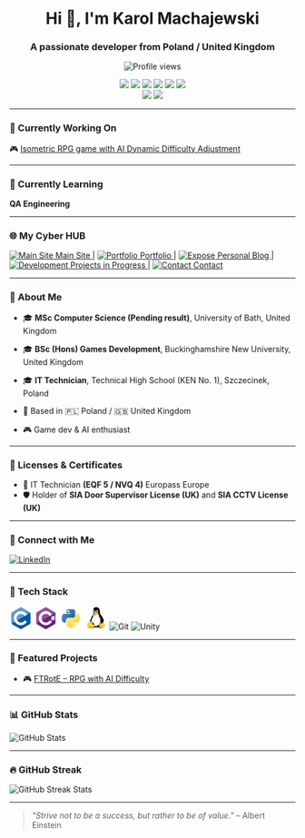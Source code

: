 <h1 align="center">Hi 👋, I'm Karol Machajewski</h1>
<h3 align="center">A passionate developer from Poland / United Kingdom</h3>

<p align="center">
  <img src="https://komarev.com/ghpvc/?username=tr4spy&label=Profile%20views&color=0e75b6&style=flat" alt="Profile views" />
</p>

<p align="center">
  <img src="https://img.shields.io/badge/C-00599C?style=for-the-badge&logo=c&logoColor=white" />
  <img src="https://img.shields.io/badge/C%23-239120?style=for-the-badge&logo=csharp&logoColor=white" />
  <img src="https://img.shields.io/badge/Python-3776AB?style=for-the-badge&logo=python&logoColor=white" />
  <img src="https://img.shields.io/badge/Unity-000000?style=for-the-badge&logo=unity&logoColor=white" />
  <img src="https://img.shields.io/badge/Linux-FCC624?style=for-the-badge&logo=linux&logoColor=black" />
  <img src="https://img.shields.io/badge/Git-F05032?style=for-the-badge&logo=git&logoColor=white" />
</br>
  <img src="https://img.shields.io/badge/SIA-Licensed-blue?style=for-the-badge&logo=shield&logoColor=white" />
  <img src="https://img.shields.io/badge/Location-Poland%20%2F%20UK-blueviolet?style=for-the-badge&logo=earth" />
</p>

---

### 🔭 Currently Working On

🎮 [Isometric RPG game with AI Dynamic Difficulty Adjustment](https://github.com/TR4SPY/FTRotE)

---

### 🌱 Currently Learning

**QA Engineering**

---

### 🌐 My Cyber HUB

<p align="left">
  <a href="https://tr4spy.com">
    <img src="https://tr4spy.com/favicon.ico" alt="Main Site" width="20" /> Main Site
  </a> |
  <a href="https://tr4spy.com/portfolio">
    <img src="https://tr4spy.com/favicon.ico" alt="Portfolio" width="20" /> Portfolio
  </a> |
  <a href="https://tr4spy.com/expose">
    <img src="https://tr4spy.com/favicon.ico" alt="Expose" width="20" /> Personal Blog
  </a> |
  <a href="https://tr4spy.com/development">
    <img src="https://tr4spy.com/favicon.ico" alt="Development" width="20" /> Projects in Progress
  </a> |
  <a href="https://tr4spy.com/portfolio/kontakt/">
    <img src="https://tr4spy.com/favicon.ico" alt="Contact" width="20" /> Contact
  </a>
</p>

---

### 👨 About Me

- 🎓 **MSc Computer Science (Pending result)**, University of Bath, United Kingdom
- 🎓 **BSc (Hons) Games Development**, Buckinghamshire New University, United Kingdom
- 🎓 **IT Technician**, Technical High School (KEN No. 1), Szczecinek, Poland

- 📍 Based in 🇵🇱 Poland / 🇬🇧 United Kingdom  
- 🎮 Game dev & AI enthusiast  

---

### 📖 Licenses & Certificates

- 📜 IT Technician **(EQF 5 / NVQ 4)** Europass Europe
- 🛡️ Holder of **SIA Door Supervisor License (UK)** and **SIA CCTV License (UK)**

---

### 🤝 Connect with Me

[<img src="https://raw.githubusercontent.com/rahuldkjain/github-profile-readme-generator/master/src/images/icons/Social/linked-in-alt.svg" width="24" height="24" alt="LinkedIn" />](https://linkedin.com/in/karolmachajewski)

---

### 🧰 Tech Stack

<p align="left">
  <img src="https://raw.githubusercontent.com/devicons/devicon/master/icons/c/c-original.svg" alt="C" width="40" height="40"/>
  <img src="https://raw.githubusercontent.com/devicons/devicon/master/icons/csharp/csharp-original.svg" alt="C#" width="40" height="40"/>
  <img src="https://raw.githubusercontent.com/devicons/devicon/master/icons/python/python-original.svg" alt="Python" width="40" height="40"/>
  <img src="https://raw.githubusercontent.com/devicons/devicon/master/icons/linux/linux-original.svg" alt="Linux" width="40" height="40"/>
  <img src="https://www.vectorlogo.zone/logos/git-scm/git-scm-icon.svg" alt="Git" width="40" height="40"/>
  <img src="https://www.vectorlogo.zone/logos/unity3d/unity3d-icon.svg" alt="Unity" width="40" height="40"/>
</p>

---

### 📌 Featured Projects

- 🎮 [FTRotE – RPG with AI Difficulty](https://github.com/TR4SPY/FTRotE)

---

### 📊 GitHub Stats

<picture>
  <source media="(prefers-color-scheme: dark)" srcset="https://github-readme-stats.vercel.app/api?username=tr4spy&show_icons=true&theme=dark"/>
  <img src="https://github-readme-stats.vercel.app/api?username=tr4spy&show_icons=true&theme=default" alt="GitHub Stats"/>
</picture>

---

### 🔥 GitHub Streak

<picture>
  <source media="(prefers-color-scheme: dark)" srcset="https://github-readme-streak-stats.herokuapp.com?user=tr4spy&theme=dark"/>
  <img src="https://github-readme-streak-stats.herokuapp.com?user=tr4spy&theme=default" alt="GitHub Streak Stats"/>
</picture>

---

> _"Strive not to be a success, but rather to be of value."_ – Albert Einstein
